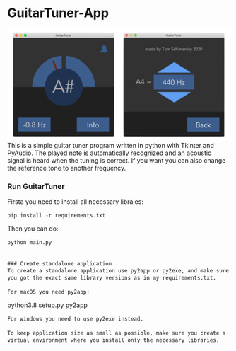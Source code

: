 # GuitarTuner-App
![](documentation/layout.png)
This is a simple guitar tuner program written in python with Tkinter and PyAudio.
The played note is automatically recognized and an acoustic signal is heard when the tuning is correct. If you want you can also change the reference tone to another frequency.

### Run GuitarTuner
Firsta you need to install all necessary libraies:
```
pip install -r requirements.txt
```
Then you can do:
```
python main.py


### Create standalone application
To create a standalone application use py2app or py2exe, and make sure you got the exact same library versions as in my requirements.txt.

For macOS you need py2app:
```
python3.8 setup.py py2app
```
For windows you need to use py2exe instead.

To keep application size as small as possible, make sure you create a virtual environment where you install only the necessary libraries.
